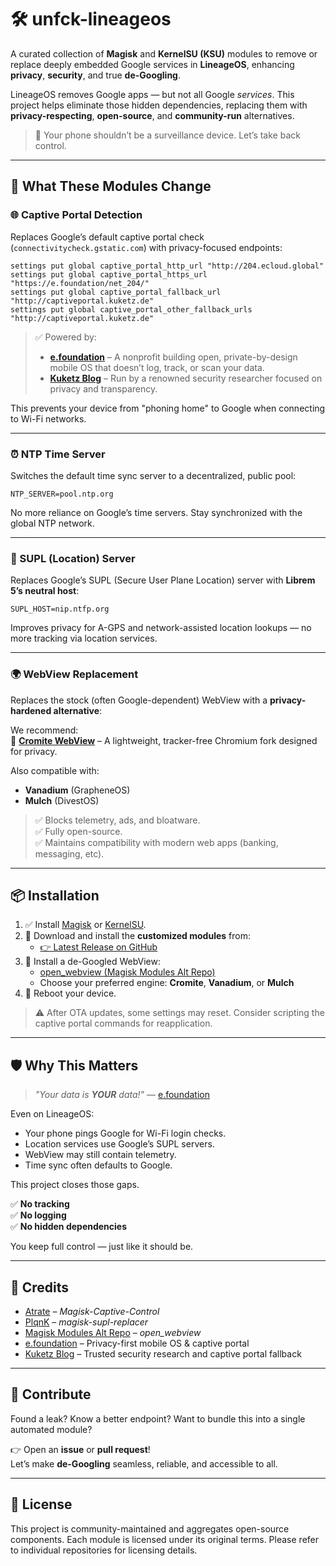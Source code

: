 # 🛠️ unfck-lineageos

A curated collection of **Magisk** and **KernelSU (KSU)** modules to remove or replace deeply embedded Google services in **LineageOS**, enhancing **privacy**, **security**, and true **de-Googling**.

LineageOS removes Google apps — but not all Google *services*. This project helps eliminate those hidden dependencies, replacing them with **privacy-respecting**, **open-source**, and **community-run** alternatives.

> 🛑 Your phone shouldn’t be a surveillance device. Let’s take back control.

---

## 🔧 What These Modules Change

### 🌐 Captive Portal Detection
Replaces Google’s default captive portal check (`connectivitycheck.gstatic.com`) with privacy-focused endpoints:

```shell
settings put global captive_portal_http_url "http://204.ecloud.global"
settings put global captive_portal_https_url "https://e.foundation/net_204/"
settings put global captive_portal_fallback_url "http://captiveportal.kuketz.de"
settings put global captive_portal_other_fallback_urls "http://captiveportal.kuketz.de"
```

> ✅ Powered by:
> - **[e.foundation](https://e.foundation)** – A nonprofit building open, private-by-design mobile OS that doesn’t log, track, or scan your data.
> - **[Kuketz Blog](https://www.kuketz-blog.de)** – Run by a renowned security researcher focused on privacy and transparency.

This prevents your device from "phoning home" to Google when connecting to Wi-Fi networks.

---

### ⏰ NTP Time Server
Switches the default time sync server to a decentralized, public pool:

```shell
NTP_SERVER=pool.ntp.org
```

No more reliance on Google’s time servers. Stay synchronized with the global NTP network.

---

### 📡 SUPL (Location) Server
Replaces Google’s SUPL (Secure User Plane Location) server with **Librem 5’s neutral host**:

```shell
SUPL_HOST=nip.ntfp.org
```

Improves privacy for A-GPS and network-assisted location lookups — no more tracking via location services.

---

### 🌍 WebView Replacement
Replaces the stock (often Google-dependent) WebView with a **privacy-hardened alternative**:

We recommend:  
🔹 **[Cromite WebView](https://github.com/uazo/cromite)** – A lightweight, tracker-free Chromium fork designed for privacy.

Also compatible with:
- **Vanadium** (GrapheneOS)
- **Mulch** (DivestOS)

> ✅ Blocks telemetry, ads, and bloatware.  
> ✅ Fully open-source.  
> ✅ Maintains compatibility with modern web apps (banking, messaging, etc).

---

## 📦 Installation

1. ✅ Install [Magisk](https://github.com/topjohnwu/Magisk) or [KernelSU](https://github.com/tiann/KernelSU).
2. 🔽 Download and install the **customized modules** from:
   - [👉 Latest Release on GitHub](https://github.com/ch3gg5/unfck-lineageos/releases/latest)
3. 🔽 Install a de-Googled WebView:
   - [open_webview (Magisk Modules Alt Repo)](https://github.com/Magisk-Modules-Alt-Repo/open_webview)
   - Choose your preferred engine: **Cromite**, **Vanadium**, or **Mulch**
4. 🔁 Reboot your device.

> ⚠️ After OTA updates, some settings may reset. Consider scripting the captive portal commands for reapplication.

---

## 🛡️ Why This Matters

> *"Your data is **YOUR** data!"* — [e.foundation](https://e.foundation)

Even on LineageOS:
- Your phone pings Google for Wi-Fi login checks.
- Location services use Google’s SUPL servers.
- WebView may still contain telemetry.
- Time sync often defaults to Google.

This project closes those gaps.

✅ **No tracking**  
✅ **No logging**  
✅ **No hidden dependencies**

You keep full control — just like it should be.

---

## 🙏 Credits

- [Atrate](https://github.com/Atrate) – *Magisk-Captive-Control*
- [PlqnK](https://github.com/PlqnK) – *magisk-supl-replacer*
- [Magisk Modules Alt Repo](https://github.com/Magisk-Modules-Alt-Repo) – *open_webview*
- [e.foundation](https://e.foundation) – Privacy-first mobile OS & captive portal
- [Kuketz Blog](https://www.kuketz-blog.de) – Trusted security research and captive portal fallback

---

## 🤝 Contribute

Found a leak? Know a better endpoint? Want to bundle this into a single automated module?

👉 Open an **issue** or **pull request**!  
Let’s make **de-Googling** seamless, reliable, and accessible to all.

---

## 📜 License

This project is community-maintained and aggregates open-source components. Each module is licensed under its original terms. Please refer to individual repositories for licensing details.

